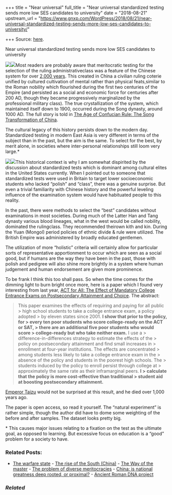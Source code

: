 +++
title = "Near universal"
full_title = "Near universal standardized testing sends more low SES candidates to university"
date = "2018-08-21"
upstream_url = "https://www.gnxp.com/WordPress/2018/08/21/near-universal-standardized-testing-sends-more-low-ses-candidates-to-university/"

+++
Source: [here](https://www.gnxp.com/WordPress/2018/08/21/near-universal-standardized-testing-sends-more-low-ses-candidates-to-university/).

Near universal standardized testing sends more low SES candidates to university

[![](https://i0.wp.com/www.gnxp.com/WordPress/wp-content/uploads/2017/11/theageofconfucanrule.jpeg?resize=182%2C277&ssl=1)![](https://i0.wp.com/www.gnxp.com/WordPress/wp-content/uploads/2017/11/theageofconfucanrule.jpeg?resize=182%2C277&ssl=1)](https://www.amazon.com/exec/obidos/ASIN/0674062027/geneexpressio-20/ref=as_at/?imprToken=O1EAwP0UankxxrjFzIGLlA&slotNum=53&creativeASIN=0878933085&linkCode=w61&imprToken=QiG2bf7fc5-czG6VLZ9cSg&slotNum=164)Most readers are probably aware that meritocratic testing for the selection of the ruling administrativeclass was a feature of the Chinese system for over [2,000 years](https://en.wikipedia.org/wiki/Imperial_examination). This created in China a civilian ruling coterie unified by cultured cultivation of mental rather than physical feats,similar to the Roman nobility which flourished during the first two centuries of the Empire (and persisted as a social and economic force for centuries after 200 AD, though they became progressively marginalized by the professional military class). The true crystallization of the system, which maintained itself down to 1900, occurred during the Song dynasty, around 1000 AD. The full story is told in [The Age of Confucian Rule: The Song Transformation of China](https://www.amazon.com/exec/obidos/ASIN/0674062027/geneexpressio-20/ref=as_at/?imprToken=O1EAwP0UankxxrjFzIGLlA&slotNum=53&creativeASIN=0878933085&linkCode=w61&imprToken=QiG2bf7fc5-czG6VLZ9cSg&slotNum=164).

The cultural legacy of this history persists down to the modern day. Standardized testing in modern East Asia is very different in terms of the subject than in the past, but the aim is the same. To select for the best, by merit alone, in societies where inter-personal relationships still loom very large.\*

[![](https://i0.wp.com/www.gnxp.com/WordPress/wp-content/uploads/2017/11/intelligence_all_that_matters.jpeg?resize=191%2C264&ssl=1)![](https://i0.wp.com/www.gnxp.com/WordPress/wp-content/uploads/2017/11/intelligence_all_that_matters.jpeg?resize=191%2C264&ssl=1)](https://www.amazon.com/exec/obidos/ASIN/B00RTY0LPO/geneexpressio-20/ref=as_at/?imprToken=UaIKSVWqmNyAmXYryeaViw&slotNum=53&creativeASIN=0878933085&linkCode=w61&imprToken=QiG2bf7fc5-czG6VLZ9cSg&slotNum=164)This historical context is why I am somewhat dispirited by the discussion about standardized tests which is dominant among cultural elites in the United States currently. When I pointed out to someone that standardized tests were used in Britain to target lower socioeconomic students who lacked “polish” and “class”, there was a genuine surprise. But even a trivial familiarity with Chinese history and the powerful leveling influence of the examination system would have habituated people to this reality.

In the past, there were methods to select the “best” candidates without examinations in most societies. During much of the Latter Han and Tang dynasty various blood lineages, what in the west would be called nobility, dominated the rulingclass. They recommended theirown kith and kin. During the Yuan (Mongol) period policies of ethnic divide & rule were utilized. The British Empire was administered by broadly educated gentlemen.

The utilization of more “holistic” criteria will certainly allow for particular sorts of representative apportionment to occur which are seen as a social good, but if humans are the way they have been in the past, those with polish and pedigree will also shine more brightly in a system where human judgement and human endorsement are given more prominence.

To be frank I think this too shall pass. So when the time comes for the dimming light to burn bright once more, here is a paper which I found very interesting from last year, [ACT for All: The Effect of Mandatory College Entrance Exams on Postsecondary Attainment and Choice](https://www.mitpressjournals.org/doi/full/10.1162/EDFP_a_00206). The abstract:

> This paper examines the effects of requiring and paying for all public > high school students to take a college entrance exam, a policy adopted > by eleven states since 2001. **I show that prior to the policy, for > every ten poor students who score college-ready on the ACT or SAT, > there are an additional five poor students who would score > college-ready but who take neither exam.** I use a > difference-in-differences strategy to estimate the effects of the > policy on postsecondary attainment and find small increases in > enrollment at four-year institutions. The effects are concentrated > among students less likely to take a college entrance exam in the > absence of the policy and students in the poorest high schools. The > students induced by the policy to enroll persist through college at > approximately the same rate as their inframarginal peers. **I > calculate that the policy is more cost-effective than traditional > student aid at boosting postsecondary attainment.**

[Emperor Taizu](https://en.wikipedia.org/wiki/Emperor_Taizu_of_Song) would not be surprised at this result, and he died over 1,000 years ago.

The paper is open access, so read it yourself. The “natural experiment” is rather simple, though the author did have to dome some weighting of the before and after samples. The dataset looks pretty big.

\* This causes major issues relating to a fixation on the test as the ultimate goal, as opposed to learning. But excessive focus on education is a “good” problem for a society to have.

### Related Posts:

- [The warfare
  state](https://www.gnxp.com/WordPress/2010/02/15/the-warfare-state/) - [The rise of the South
  (China)](https://www.gnxp.com/WordPress/2009/09/10/the-rise-of-the-south-china/) - [The Way of the
  master](https://www.gnxp.com/WordPress/2007/08/02/the-way-of-the-master/) - [The problem of diverse
  meritocracies](https://www.gnxp.com/WordPress/2009/05/14/the-problem-of-diverse-meritocracies/) - [China: is national greatness deep rooted, or
  proximal?](https://www.gnxp.com/WordPress/2018/09/07/china-is-national-greatness-deep-rooted-or-proximal/) - [Ancient Roman DNA
  project](https://www.gnxp.com/WordPress/2011/11/01/ancient-roman-dna-project/)

### *Related*

[](https://www.addtoany.com/add_to/facebook?linkurl=https%3A%2F%2Fwww.gnxp.com%2FWordPress%2F2018%2F08%2F21%2Fnear-universal-standardized-testing-sends-more-low-ses-candidates-to-university%2F&linkname=Near%20universal%20standardized%20testing%20sends%20more%20low%20SES%20candidates%20to%20university "Facebook")[](https://www.addtoany.com/add_to/twitter?linkurl=https%3A%2F%2Fwww.gnxp.com%2FWordPress%2F2018%2F08%2F21%2Fnear-universal-standardized-testing-sends-more-low-ses-candidates-to-university%2F&linkname=Near%20universal%20standardized%20testing%20sends%20more%20low%20SES%20candidates%20to%20university "Twitter")[](https://www.addtoany.com/add_to/email?linkurl=https%3A%2F%2Fwww.gnxp.com%2FWordPress%2F2018%2F08%2F21%2Fnear-universal-standardized-testing-sends-more-low-ses-candidates-to-university%2F&linkname=Near%20universal%20standardized%20testing%20sends%20more%20low%20SES%20candidates%20to%20university "Email")[](https://www.addtoany.com/share)
